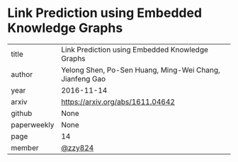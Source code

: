 # Link Prediction using Embedded Knowledge Graphs

|  |  |
| :--- | :--- |
| title | Link Prediction using Embedded Knowledge Graphs |
| author | Yelong Shen, Po-Sen Huang, Ming-Wei Chang, Jianfeng Gao |
| year | 2016-11-14 |
| arxiv |   https://arxiv.org/abs/1611.04642 |
| github |  None |
| paperweekly |  None |
| page | 14 |
| member | [@zzy824](https://github.com/824zzy) |